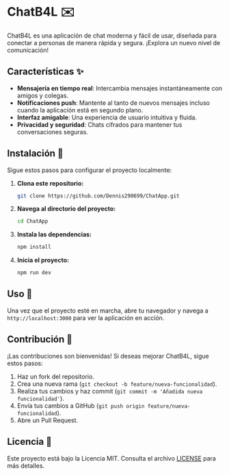 # ChatB4L ✉️

ChatB4L es una aplicación de chat moderna y fácil de usar, diseñada para conectar a personas de manera rápida y segura. ¡Explora un nuevo nivel de comunicación!

## Características ✨

- **Mensajería en tiempo real**: Intercambia mensajes instantáneamente con amigos y colegas.
- **Notificaciones push**: Mantente al tanto de nuevos mensajes incluso cuando la aplicación está en segundo plano.
- **Interfaz amigable**: Una experiencia de usuario intuitiva y fluida.
- **Privacidad y seguridad**: Chats cifrados para mantener tus conversaciones seguras.

## Instalación 🔧

Sigue estos pasos para configurar el proyecto localmente:

1. **Clona este repositorio:**

   ```bash
   git clone https://github.com/Dennis290699/ChatApp.git
   ```

2. **Navega al directorio del proyecto:**

   ```bash
   cd ChatApp
   ```

3. **Instala las dependencias:**

   ```bash
   npm install
   ```

4. **Inicia el proyecto:**

   ```bash
   npm run dev
   ```

## Uso 🚀

Una vez que el proyecto esté en marcha, abre tu navegador y navega a `http://localhost:3000` para ver la aplicación en acción.

## Contribución 🤝

¡Las contribuciones son bienvenidas! Si deseas mejorar ChatB4L, sigue estos pasos:

1. Haz un fork del repositorio.
2. Crea una nueva rama (`git checkout -b feature/nueva-funcionalidad`).
3. Realiza tus cambios y haz commit (`git commit -m 'Añadida nueva funcionalidad'`).
4. Envía tus cambios a GitHub (`git push origin feature/nueva-funcionalidad`).
5. Abre un Pull Request.

## Licencia 📄

Este proyecto está bajo la Licencia MIT. Consulta el archivo [LICENSE](./LICENSE) para más detalles.

